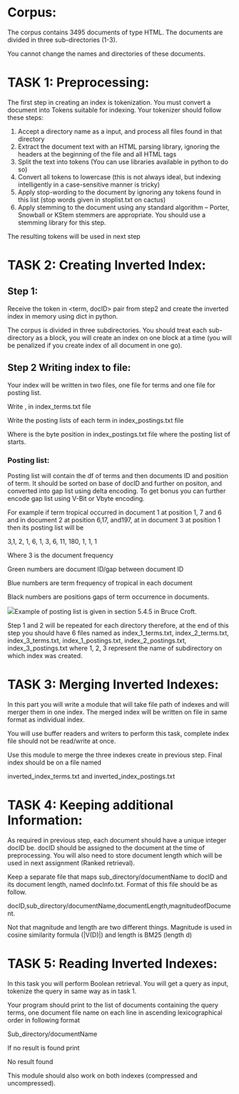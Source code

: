 

# Corpus:
The corpus contains 3495 documents of type HTML. The documents are divided in three sub-directories (1-3). 

You cannot change the names and directories of these documents.
# TASK 1: Preprocessing:
The first step in creating an index is tokenization. You must convert a document into Tokens suitable for indexing. Your tokenizer should follow these steps:

1. Accept a directory name as a input, and process all files found in that directory
1. Extract the document text with an HTML parsing library, ignoring the headers at the beginning of the file and all HTML tags
1. Split the text into tokens (You can use libraries available in python to do so)
1. Convert all tokens to lowercase (this is not always ideal, but indexing intelligently in a case-sensitive manner is tricky)
1. Apply stop-wording to the document by ignoring any tokens found in this list (stop words given in stoplist.txt on cactus)
1. Apply stemming to the document using any standard algorithm – Porter, Snowball or KStem stemmers are appropriate. You should use a stemming library for this step.

The resulting tokens will be used in next step
# TASK 2: Creating Inverted Index:
## Step 1: 
Receive the token in <term, docID> pair from step2 and create the inverted index in memory using dict in python.

The corpus is divided in three subdirectories. You should treat each sub-directory as a block, you will create an index on one block at a time (you will be penalized if you create index of all document in one go). 
## Step 2 Writing index to file:
Your index will be written in two files, one file for terms and one file for posting list. 

Write <term>, <posting file offset> in index\_terms.txt file

Write the posting lists of each term in index\_postings.txt file

Where <posting file offset> is the byte position in index\_postings.txt file where the posting list of <term> starts.
### Posting list:
Posting list will contain the df of terms and then documents ID and position of term. It should be sorted on base of docID and further on positon, and converted into gap  list using delta encoding. To get bonus you can further encode gap list using V-Bit or Vbyte encoding. 

For example if term tropical occurred in document 1 at position 1, 7 and 6 and in document 2 at position 6,17, and197, at in document 3 at position 1 then its posting list will be 

3,1, 2, 1, 6, 1, 3, 6, 11, 180, 1, 1, 1

Where 3 is the document frequency

Green numbers are document ID/gap between document ID

Blue numbers are term frequency of tropical in each document

Black numbers are positions gaps of term occurrence in documents. 


![](Aspose.Words.0e9520e7-f0fa-414f-97f6-2d685049165f.001.png)Example of posting list is given in section 5.4.5 in Bruce Croft. 


Step 1 and 2 will be repeated for each directory therefore, at the end of this step you should have 6 files named as index\_1\_terms.txt, index\_2\_terms.txt, index\_3\_terms.txt, index\_1\_postings.txt, index\_2\_postings.txt, index\_3\_postings.txt where 1, 2, 3 represent the name of subdirectory on which index was created. 

# TASK 3: Merging Inverted Indexes:
In this part you will write a module that will take file path of indexes and will merger them in one index. The merged index will be written on file in same format as individual index. 

You will use buffer readers and writers to perform this task, complete index file should not be read/write at once.

Use this module to merge the three indexes create in previous step. Final index should be on a file named 

inverted\_index\_terms.txt and inverted\_index\_postings.txt

# TASK 4: Keeping additional Information:
As required in previous step, each document should have a unique integer docID be. docID should be assigned to the document at the time of preprocessing. You will also need to store document length which will be used in next assignment (Ranked retrieval). 

Keep a separate file that maps sub\_directory/documentName to docID and its document length, named docInfo.txt. Format of this file should be as follow.

docID,sub\_directory/documentName,documentLength,magnitudeofDocument.

Not that magnitude and length are two different things. Magnitude is used in  cosine similarity formula (|V(D)|) and length is BM25 (length d)
# TASK 5: Reading Inverted Indexes: 
In this task you will perform Boolean retrieval. You will get a query as input, tokenize the query in same way as in task 1.

Your program should print to the list of documents containing the query terms, one document file name on each line in ascending lexicographical order in following format

Sub\_directory/documentName

If no result is found print

No result found

This module should also work on both indexes (compressed and uncompressed).
